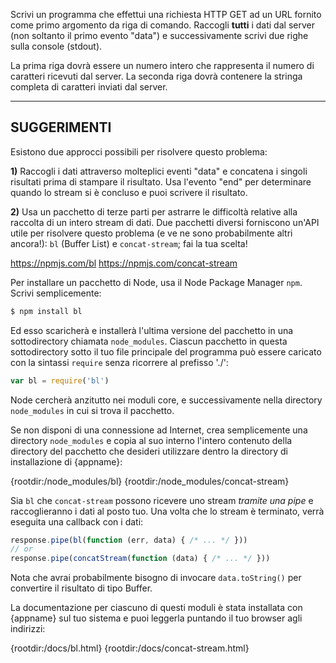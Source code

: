 Scrivi un programma che effettui una richiesta HTTP GET ad un URL fornito come primo argomento da riga di comando. Raccogli **tutti** i dati dal server (non soltanto il primo evento "data") e successivamente scrivi due righe sulla console (stdout).

La prima riga dovrà essere un numero intero che rappresenta il numero di caratteri ricevuti dal server. La seconda riga dovrà contenere la stringa completa di caratteri inviati dal server.

----------------------------------------------------------------------
## SUGGERIMENTI

Esistono due approcci possibili per risolvere questo problema:

**1)** Raccogli i dati attraverso molteplici eventi "data" e concatena i singoli risultati prima di stampare il risultato. Usa l'evento "end" per determinare quando lo stream si è concluso e puoi scrivere il risultato.

**2)** Usa un pacchetto di terze parti per astrarre le difficoltà relative alla raccolta di un intero stream di dati. Due pacchetti diversi forniscono un'API utile per risolvere questo problema (e ve ne sono probabilmente altri ancora!): `bl` (Buffer List) e `concat-stream`; fai la tua scelta!

  <https://npmjs.com/bl>
  <https://npmjs.com/concat-stream>

Per installare un pacchetto di Node, usa il Node Package Manager `npm`. Scrivi semplicemente:

```sh
$ npm install bl
```

Ed esso scaricherà e installerà l'ultima versione del pacchetto in una sottodirectory chiamata `node_modules`. Ciascun pacchetto in questa sottodirectory sotto il tuo file principale del programma può essere caricato con la sintassi `require` senza ricorrere al prefisso './':

```js
var bl = require('bl')
```

Node cercherà anzitutto nei moduli core, e successivamente nella directory `node_modules` in cui si trova il pacchetto.

Se non disponi di una connessione ad Internet, crea semplicemente una directory `node_modules` e copia al suo interno l'intero contenuto della directory del pacchetto che desideri utilizzare dentro la directory di installazione di {appname}:

  {rootdir:/node_modules/bl}
  {rootdir:/node_modules/concat-stream}

Sia `bl` che `concat-stream` possono ricevere uno stream *tramite una pipe* e raccoglieranno i dati al posto tuo. Una volta che lo stream è terminato, verrà eseguita una callback con i dati:

```js
response.pipe(bl(function (err, data) { /* ... */ }))
// or
response.pipe(concatStream(function (data) { /* ... */ }))
```

Nota che avrai probabilmente bisogno di invocare `data.toString()` per convertire il risultato di tipo Buffer.

La documentazione per ciascuno di questi moduli è stata installata con {appname} sul tuo sistema e puoi leggerla puntando il tuo browser agli indirizzi:

  {rootdir:/docs/bl.html}
  {rootdir:/docs/concat-stream.html}
